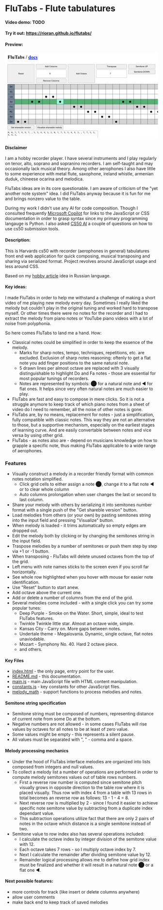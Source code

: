 # FluTabs - Flute tabulatures

#### Video demo: TODO

#### Try it out: https://rioran.github.io/flutabs/

#### Preview:

![Transposed "Megalovania".](static/images/interface.jpg)

#### Disclaimer

I am a hobby recorder player. I have several instruments and I play regularly on tenor, alto, soprano and sopranino recorders. I am self-taught and may occasionally lack musical theory. Among other aerophones I also have little to some experience with metal flute, saxophone, ireland whistle, armenian duduk, chineese ocarina and melodica.

FluTabs ideas are in its core questionable. I am aware of criticism of the "yet another note system" idea. I did FluTabs anyway because it is fun for me and brings nonzero value to the table.

During my work I didn't use any AI for code composition. Though I consulted frequently [Microsoft Copilot](https://copilot.microsoft.com/) for links to the JavaScript or CSS documentation in order to grasp syntax since my primary programming langauge is Python. I also asked [CS50 AI](https://cs50.ai/chat) a couple of questions on how to use cs50 submission tools.

#### Description:

This is Harvards cs50 with recorder (aerophones in general) tabulatures front end web application for quick composing, musical transposing and sharing via serialized format. Project revolves around JavaScript usage and less around CSS.

Based on my [hobby article](https://vas3k.club/idea/27765/) idea in Russian language.

#### Key ideas:

I made FluTabs in order to help me withstand a challenge of making a short video of me playing new melody every day. Sometimes I really liked the melody but couldn't play in the original tuning and worked hard to transpose myself. Or other times there were no notes for the recorder and I had to extract the melody from piano notes or YouTube piano videos with a lot of noise from polyphonia.

So here comes FluTabs to land me a hand. How:

- Classical notes could be simplified in order to keep the essence of the melody.
  - Marks for sharp notes, tempo, techniques, repetitions, etc. are excluded. Exclusion of sharp notes reasoning: oftenly to get a flat note you add finger positions to the same natural note. 
  - 5 drawn lines per almost octave are replaced with 3 visually distinguishable to highlight Do and Fa notes - those are essential for most popular tunings of recorders.
  - Notes are represented by symbols: ⬤ for a natural note and ◀ for flat ones. It helps since very often natural notes are much easier to play.
- FluTabs are fast and easy to compose in mere clicks. So it is not a struggle anymore to keep track of which piano notes from a sheet of video do I need to remember, all the noise of other notes is gone.
- FluTabs are, by no means, replacement for notes - just a simplification, fully compatible with classic notes. This way they are not an alternative to those, but a supportive mechanism, especially on the earliest stages of learning curve. And are easily convertable between notes and vice versa by using other grid.
- FluTabs - as notes also are - depend on musicians knowledge on how to grapple a specific note, thus making FluTabs applicable to a wide range of aerophones.

### Features

- Visually construct a melody in a recorder friendly format with common notes notation simplified.
  - Click grid cells to either assign a note ⬤, change it to a flat note ◀ or to clear whole column
  - Auto columns prolongation when user changes the last or second to last column.
- Share your melody with others by serializing it into semitones number format with a single push of the "Get shareble version" button.
- Load melodies from others (or your own) by pasting semitones string into the input field and pressing "Visualize" button.
- When melody is loaded - it trims automatically so empty edges are dropped out.
- Edit the melody both by clicking or by changing the semitones string in the input field.
- Traspose melodies by a number of semitones or push them step by step via +1 or -1 button.
- When transposing - FluTabs will delete unused octaves from the top of the grid.
- Left menu with note names sticks to the screen even if you scroll far horizontally.
- See whole row highlighted when you hover with mouse for easier note identification.
- Use "Reset" button to start anew.
- Add octave above the current one.
- Add or delete a number of columns from the end of the grid.
- Several melodies come included - with a single click you can try some popular tunes:
  - Deep Purple - Smoke on the Water. Short, simple, ideal to test FluTabs features.
  - Twinkle Twinkle little star. Almost an octave wide, simple.
  - Kansas City - Carry on. More gaps between notes.
  - Undertale theme - Megalovania. Dynamic, single octave, flat notes unaviodable.
  - Mozart - Symphony No. 40. Hard 2 octave piece.
  - and others.

#### Key Files

- [index.html](index.html) - the only page, entry point for the user.
- [README.md](README.md) - this documentation.
- [main.js](static/js/main.js) - main JavaScript file with HTML content manipulation.
- [constants.js](static/js/main.js) - key constants for other JavaScript files.
- [melody_math](static/js/melody_math.js) - support functions to process melodies and notes.

#### Semitone string specification

- Semitone string must be composed of numbers, representing distance of current note from some Do at the bottom.
- Negative numbers are not allowed - in some cases FluTabs will rise values by octaves for all notes to be at least of zero value.
- Some values might be empty - this represents a silent pause.
- All values must be separated with ", " - comma and a space.

#### Melody processing mechanics

- Under the hood of FluTabs interface melodies are organized into lists composed from integers and null values.
- To collect a melody list a number of operations are performed in order to compute melody semitones values out of table rows numbers.
  - First a reverse row number is computed since semitone pitch visually grows in opposite direction to the table row where it is placed visually. Thus row with index 4 from a table with 13 rows in total becomes an reverse row as follows: 13 - 1 - 4 = 8.
  - Next reverse row is multiplied by 2 - since I found it easier to achieve specific note semitone value by subtracting from a duplicate index dependant value.
  - This subtraction operations utilize fact that there are only 2 pairs of notes in the octave which distance is a single semitone instead of two.
- Semitone value to row index also has several operations included:
  - I calculate the octave index by integer division of the semitone value with 12.
  - Each octave takes 7 rows - so I multiply octave index by 7.
  - Next I calculate the remainder after dividing semitone value by 12.
  - Remainder logical processing allows me to define how grid index must be finalized and whether it will result in a natural note ⬤ or a flat one ◀.

#### Next possible features:

- more controls for track (like insert or delete columns anywhere)
- allow user comments
- make back end to keep track of saved melodies
